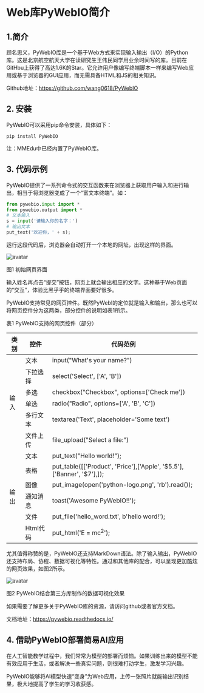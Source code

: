 # Web库PyWebIO简介

## 1.简介

顾名思义，PyWebIO库是一个基于Web方式来实现输入输出（I/O）的Python库。这是北京航空航天大学在读研究生王伟民同学用业余时间写的库。目前在GitHbu上获得了高达1.6K的Star。它允许用户像编写终端脚本一样来编写Web应用或基于浏览器的GUI应用，而无需具备HTML和JS的相关知识。

Github地址：https://github.com/wang0618/PyWebIO

## 2. 安装

PyWebIO可以采用pip命令安装，具体如下：

```
pip install PyWebIO
```

注：MMEdu中已经内置了PyWebIO库。

## 3. 代码示例

PyWebIO提供了一系列命令式的交互函数来在浏览器上获取用户输入和进行输出，相当于将浏览器变成了一个“富文本终端”。如：

```python
from pywebio.input import *
from pywebio.output import *
# 文本输入
s = input('请输入你的名字：')
# 输出文本
put_text('欢迎你，' + s);
```

运行这段代码后，浏览器会自动打开一个本地的网址，出现这样的界面。

![avatar](../../build/html/_static/pywebio图1.png)

图1 初始网页界面

输入姓名再点击“提交”按钮，网页上就会输出相应的文字。这种基于Web页面的“交互”，体验比黑乎乎的终端界面要好很多。

PyWebIO支持常见的网页控件。既然PyWebI的定位就是输入和输出，那么也可以将网页控件分为这两类，部分控件的说明如表1所示。

表1 PyWebIO支持的网页控件（部分）

<table class="docutils align-default">
    <thead>
        <tr class="row-odd">
            <th class="head">类别</th>
            <th class="head">控件</th>
            <th class="head">代码范例</th>  
		</tr >
    </thead>
    <tbody>
        <tr class="row-even">
            <td rowspan="6">输入</td>
            <td>文本</td>
            <td>input("What's your name?")</td>
        </tr>
        <tr class="row-odd">
            <td>下拉选择</td>
            <td>select('Select', ['A', 'B'])</td>
        </tr>
        <tr class="row-even">
            <td>多选</td>
            <td>checkbox("Checkbox", options=['Check me'])</td>
        </tr>
        <tr class="row-odd">
            <td>单选</td>
            <td>radio("Radio", options=['A', 'B', 'C'])</td>
        </tr>
        <tr class="row-even">
            <td>多行文本</td>
            <td>textarea('Text', placeholder='Some text')</td>
        </tr>
        <tr class="row-odd">
            <td>文件上传</td>
            <td>file_upload("Select a file:")</td>
        </tr>
        <tr class="row-even">
            <td rowspan="6">输出</td>
            <td>文本</td>
            <td>put_text("Hello world!");</td>
        </tr>
        <tr class="row-odd">
            <td>表格</td>
            <td>put_table([['Product', 'Price'],['Apple', '$5.5'], ['Banner', '$7'],]);</td>
        </tr>
        <tr class="row-even">
            <td>图像</td>
            <td>put_image(open('python-logo.png', 'rb').read());</td>
        </tr>
        <tr class="row-odd">
            <td>通知消息</td>
            <td>toast('Awesome PyWebIO!!');</td>
        </tr>
        <tr class="row-even">
            <td>文件</td>
            <td>put_file('hello_word.txt', b'hello word!');</td>
        </tr>
        <tr class="row-odd">
            <td>Html代码</td>
            <td>put_html('E = mc<sup>2</sup>');</td>
        </tr>
    </tbody>
</table>






尤其值得称赞的是，PyWebIO还支持MarkDown语法。除了输入输出，PyWebIO还支持布局、协程、数据可视化等特性。通过和其他库的配合，可以呈现更加酷炫的网页效果，如图2所示。

![avatar](../../build/html/_static/pywebio图2.png)

图2 PyWebIO结合第三方库制作的数据可视化效果

如果需要了解更多关于PyWebIO库的资源，请访问github或者官方文档。

文档地址：https://pywebio.readthedocs.io/

## 4. 借助PyWebIO部署简易AI应用

在人工智能教学过程中，我们常常为模型的部署而烦恼。如果训练出来的模型不能有效应用于生活，或者解决一些真实问题，则很难打动学生，激发学习兴趣。

PyWebIO能够将AI模型快速“变身”为Web应用，上传一张照片就能输出识别结果，极大地提高了学生的学习收获感。